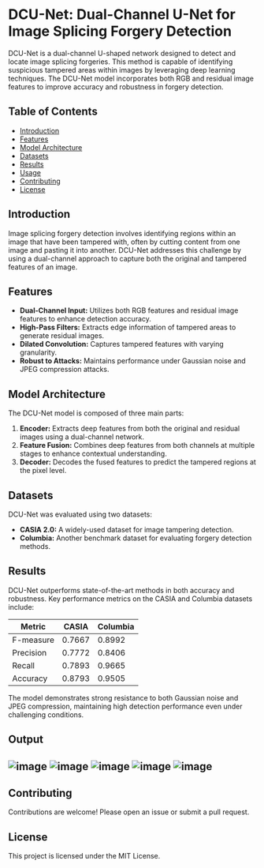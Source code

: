 # DCU-Net: Dual-Channel U-Net for Image Splicing Forgery Detection

DCU-Net is a dual-channel U-shaped network designed to detect and locate image splicing forgeries. This method is capable of identifying suspicious tampered areas within images by leveraging deep learning techniques. The DCU-Net model incorporates both RGB and residual image features to improve accuracy and robustness in forgery detection.

## Table of Contents
- [Introduction](#introduction)
- [Features](#features)
- [Model Architecture](#model-architecture)
- [Datasets](#datasets)
- [Results](#results)
- [Usage](#usage)
- [Contributing](#contributing)
- [License](#license)

## Introduction
Image splicing forgery detection involves identifying regions within an image that have been tampered with, often by cutting content from one image and pasting it into another. DCU-Net addresses this challenge by using a dual-channel approach to capture both the original and tampered features of an image.

## Features
- **Dual-Channel Input:** Utilizes both RGB features and residual image features to enhance detection accuracy.
- **High-Pass Filters:** Extracts edge information of tampered areas to generate residual images.
- **Dilated Convolution:** Captures tampered features with varying granularity.
- **Robust to Attacks:** Maintains performance under Gaussian noise and JPEG compression attacks.

## Model Architecture
The DCU-Net model is composed of three main parts:
1. **Encoder:** Extracts deep features from both the original and residual images using a dual-channel network.
2. **Feature Fusion:** Combines deep features from both channels at multiple stages to enhance contextual understanding.
3. **Decoder:** Decodes the fused features to predict the tampered regions at the pixel level.

## Datasets
DCU-Net was evaluated using two datasets:
- **CASIA 2.0:** A widely-used dataset for image tampering detection.
- **Columbia:** Another benchmark dataset for evaluating forgery detection methods.

## Results
DCU-Net outperforms state-of-the-art methods in both accuracy and robustness. Key performance metrics on the CASIA and Columbia datasets include:

| Metric     | CASIA | Columbia |
|------------|-------|----------|
| F-measure  | 0.7667| 0.8992   |
| Precision  | 0.7772| 0.8406   |
| Recall     | 0.7893| 0.9665   |
| Accuracy   | 0.8793| 0.9505   |

The model demonstrates strong resistance to both Gaussian noise and JPEG compression, maintaining high detection performance even under challenging conditions.

## Output
![image](https://github.com/DarkDevil1306/DCU-Net/assets/88668115/556b04f5-03a8-43c9-b3e6-da32912eaaf8)
![image](https://github.com/DarkDevil1306/DCU-Net/assets/88668115/7dd87093-dbd1-4b3a-91ff-d35eeaafd0e0)
![image](https://github.com/DarkDevil1306/DCU-Net/assets/88668115/bb3cb59a-bc7e-4e66-a30d-d0236a0836ea)
![image](https://github.com/DarkDevil1306/DCU-Net/assets/88668115/ec6ac9fb-a41e-427d-9f3a-54fba6c35048)
![image](https://github.com/DarkDevil1306/DCU-Net/assets/88668115/eba8c9b3-fddf-4455-8582-11ed86652850)
---

## Contributing
Contributions are welcome! Please open an issue or submit a pull request.

## License
This project is licensed under the MIT License.
